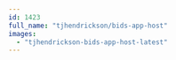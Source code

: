 ```yaml
---
id: 1423
full_name: "tjhendrickson/bids-app-host"
images: 
  - "tjhendrickson-bids-app-host-latest"
---
```

